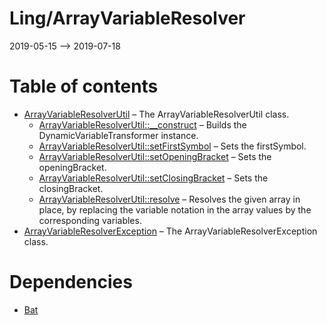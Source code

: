 Ling/ArrayVariableResolver
================
2019-05-15 --> 2019-07-18




Table of contents
===========

- [ArrayVariableResolverUtil](https://github.com/lingtalfi/ArrayVariableResolver/blob/master/doc/api/Ling/ArrayVariableResolver/ArrayVariableResolverUtil.md) &ndash; The ArrayVariableResolverUtil class.
    - [ArrayVariableResolverUtil::__construct](https://github.com/lingtalfi/ArrayVariableResolver/blob/master/doc/api/Ling/ArrayVariableResolver/ArrayVariableResolverUtil/__construct.md) &ndash; Builds the DynamicVariableTransformer instance.
    - [ArrayVariableResolverUtil::setFirstSymbol](https://github.com/lingtalfi/ArrayVariableResolver/blob/master/doc/api/Ling/ArrayVariableResolver/ArrayVariableResolverUtil/setFirstSymbol.md) &ndash; Sets the firstSymbol.
    - [ArrayVariableResolverUtil::setOpeningBracket](https://github.com/lingtalfi/ArrayVariableResolver/blob/master/doc/api/Ling/ArrayVariableResolver/ArrayVariableResolverUtil/setOpeningBracket.md) &ndash; Sets the openingBracket.
    - [ArrayVariableResolverUtil::setClosingBracket](https://github.com/lingtalfi/ArrayVariableResolver/blob/master/doc/api/Ling/ArrayVariableResolver/ArrayVariableResolverUtil/setClosingBracket.md) &ndash; Sets the closingBracket.
    - [ArrayVariableResolverUtil::resolve](https://github.com/lingtalfi/ArrayVariableResolver/blob/master/doc/api/Ling/ArrayVariableResolver/ArrayVariableResolverUtil/resolve.md) &ndash; Resolves the given array in place, by replacing the variable notation in the array values by the corresponding variables.
- [ArrayVariableResolverException](https://github.com/lingtalfi/ArrayVariableResolver/blob/master/doc/api/Ling/ArrayVariableResolver/Exception/ArrayVariableResolverException.md) &ndash; The ArrayVariableResolverException class.


Dependencies
============
- [Bat](https://github.com/lingtalfi/Bat)


